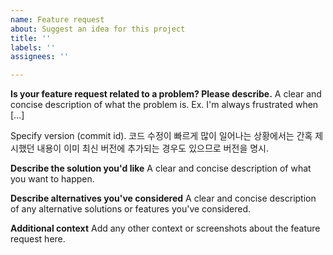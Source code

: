 ```yaml
---
name: Feature request
about: Suggest an idea for this project
title: ''
labels: ''
assignees: ''

---
```


**Is your feature request related to a problem? Please describe.**
A clear and concise description of what the problem is. Ex. I'm always frustrated when [...]

Specify version (commit id).
코드 수정이 빠르게 많이 일어나는 상황에서는 간혹 제시했던 내용이 이미 최신 버전에 추가되는 경우도 있으므로 버전을 명시.

**Describe the solution you'd like**
A clear and concise description of what you want to happen.

**Describe alternatives you've considered**
A clear and concise description of any alternative solutions or features you've considered.

**Additional context**
Add any other context or screenshots about the feature request here.
